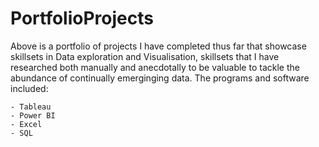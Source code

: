# PortfolioProjects
Above is a portfolio of projects I have completed thus far that showcase skillsets in Data exploration and Visualisation, skillsets that I have
researched both manually and anecdotally to be valuable to tackle the abundance of continually emerginging data. The programs and software included:

    - Tableau
    - Power BI
    - Excel
    - SQL
    
